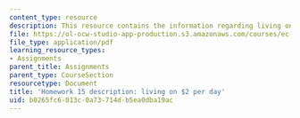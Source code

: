 ```yaml
---
content_type: resource
description: This resource contains the information regarding living on $2 per day.
file: https://ol-ocw-studio-app-production.s3.amazonaws.com/courses/ec-701j-d-lab-i-development-fall-2009/b0265fc6013c0a73714db5ea0dba19ac_MITEC_701JF09_hw15.pdf
file_type: application/pdf
learning_resource_types:
- Assignments
parent_title: Assignments
parent_type: CourseSection
resourcetype: Document
title: 'Homework 15 description: living on $2 per day'
uid: b0265fc6-013c-0a73-714d-b5ea0dba19ac
---
```

